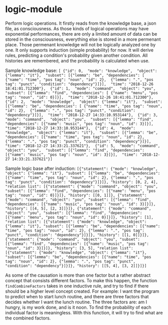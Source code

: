 # logic-module
Perform logic operations. It firstly reads from the knowledge base, a json file, as consciousness. As those kinds of logical operations may have exponential performances, there are only a limited amount of data can be stored in the consciousness, everything else is stored in a more permenant place. Those permenant knowledge will not be logically analyzed one by one. It only supports induction (simple probability) for now. It will derive rules, predicting a condition's probability given another condition. All histories are remembered, and the probability is calculated when use.

Sample knowledge base:
`[
    {"id": 0, 
        "mode": "knowledge", 
        "object": {"lemma": "it"}, 
        "subset": [{"lemma": "be", "dependencies": [
            {"name": "time", "pos tag": "noun", "id": 2}, 
            {"lemma": ".", "pos tag": "punct", "condition": "dependency"}]}], 
        "time": "2018-12-26 18:41:01.712300"}, 
    {"id": 1, 
        "mode": "command", 
        "object": "you", 
        "subset": [{"lemma": "find", "dependencies": [
            {"name": "menu", "pos tag": "noun", "id": 0}]}], 
        "time": "2018-12-26 18:41:01.712300"}, 
    {"id": 2, 
        "mode": "knowledge", 
        "object": {"lemma": "it"}, 
        "subset": [{"lemma": "be", "dependencies": [
            {"name": "time", "pos tag": "noun", "id": 2}, 
            {"lemma": ".", "pos tag": "punct", "condition": "dependency"}]}], 
        "time": "2018-12-27 14:33:10.953144"}, 
    {"id": 3, 
        "mode": "command", 
        "object": "you", 
        "subset": [{"lemma": "find", "dependencies": [{"name": "music", "pos tag": "noun", "id": 3}]}], 
        "time": "2018-12-27 14:33:10.953144"}, 
    {"id": 4, 
        "mode": "knowledge", 
        "object": {"lemma": "it"}, 
        "subset": [{"lemma": "be", "dependencies": [{"name": "time", "pos tag": "noun", "id": 2}, {"lemma": ".", "pos tag": "punct", "condition": "dependency"}]}], 
        "time": "2018-12-27 14:33:21.337621"}, 
    {"id": 5, 
        "mode": "command", 
        "object": "you", 
        "subset": [{"lemma": "find", "dependencies": [{"name": "music", "pos tag": "noun", "id": 3}]}], 
        "time": "2018-12-27 14:33:21.337621"}]`
        
Sample logic base after induction:
`[{"statement": {"mode": "knowledge", "object": {"lemma": "it"}, "subset": [{"lemma": "be", "dependencies": [{"name": "time", "pos tag": "noun", "id": 2}, {"lemma": ".", "pos tag": "punct", "condition": "dependency"}]}]}, "history": [0, 2, 4], "relation list": [{"statement": {"mode": "command", "object": "you", "subset": [{"lemma": "find", "dependencies": [{"name": "menu", "pos tag": "noun", "id": 0}]}]}, "history": [[0, 1]]}, {"statement": {"mode": "command", "object": "you", "subset": [{"lemma": "find", "dependencies": [{"name": "music", "pos tag": "noun", "id": 3}]}]}, "history": [[4, 5], [2, 3]]}]}, {"statement": {"mode": "command", "object": "you", "subset": [{"lemma": "find", "dependencies": [{"name": "menu", "pos tag": "noun", "id": 0}]}]}, "history": [1], "relation list": [{"statement": {"mode": "knowledge", "object": {"lemma": "it"}, "subset": [{"lemma": "be", "dependencies": [{"name": "time", "pos tag": "noun", "id": 2}, {"lemma": ".", "pos tag": "punct", "condition": "dependency"}]}]}, "history": [[1, 0]]}]}, {"statement": {"mode": "command", "object": "you", "subset": [{"lemma": "find", "dependencies": [{"name": "music", "pos tag": "noun", "id": 3}]}]}, "history": [3, 5], "relation list": [{"statement": {"mode": "knowledge", "object": {"lemma": "it"}, "subset": [{"lemma": "be", "dependencies": [{"name": "time", "pos tag": "noun", "id": 2}, {"lemma": ".", "pos tag": "punct", "condition": "dependency"}]}]}, "history": [[5, 4], [3, 2]]}]}]`

As some of the causation is more than one factor but a rather abstract concept that consists different factors. To make this happen, the function `findCombineFactors` takes in one inductive rule, and try to find if there should be a higher level concept created. For example: I want the program to predict when to start lunch routine, and there are three factors that decides whether I want the lunch routine. The three factors are: am I hungry, is my work done, and is it noon. To find the probability of each individual factor is meaningless. With this function, it will try to find what are the combined factors.
